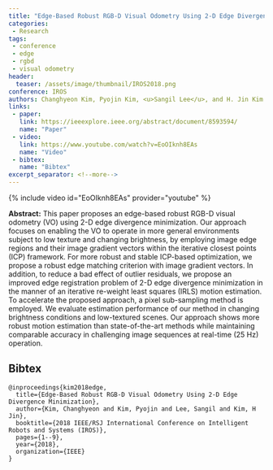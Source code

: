 ```yaml
---
title: "Edge-Based Robust RGB-D Visual Odometry Using 2-D Edge Divergence Minimization"
categories:
 - Research
tags:
 - conference
 - edge
 - rgbd
 - visual odometry
header:
  teaser: /assets/image/thumbnail/IROS2018.png
conference: IROS
authors: Changhyeon Kim, Pyojin Kim, <u>Sangil Lee</u>, and H. Jin Kim
links: 
 - paper: 
   link: https://ieeexplore.ieee.org/abstract/document/8593594/
   name: "Paper"
 - video:
   link: https://www.youtube.com/watch?v=EoOIknh8EAs
   name: "Video"
 - bibtex: 
   name: "Bibtex"
excerpt_separator: <!--more-->
---
```


{% include video id="EoOIknh8EAs" provider="youtube" %}

**Abstract:** This paper proposes an edge-based robust RGB-D visual odometry (VO) using 2-D edge divergence minimization. Our approach focuses on enabling the VO to operate in more general environments subject to low texture and changing brightness, by employing image edge regions and their image gradient vectors within the iterative closest points (ICP) framework. For more robust and stable ICP-based optimization, we propose a robust edge matching criterion with image gradient vectors. In addition, to reduce a bad effect of outlier residuals, we propose an improved edge registration problem of 2-D edge divergence minimization in the manner of an iterative re-weight least squares (IRLS) motion estimation. To accelerate the proposed approach, a pixel sub-sampling method is employed. We evaluate estimation performance of our method in changing brightness conditions and low-textured scenes. Our approach shows more robust motion estimation than state-of-the-art methods while maintaining comparable accuracy in challenging image sequences at real-time (25 Hz) operation.

<!--more-->

## Bibtex <a id="bibtex"></a>
```
@inproceedings{kim2018edge,
  title={Edge-Based Robust RGB-D Visual Odometry Using 2-D Edge Divergence Minimization},
  author={Kim, Changhyeon and Kim, Pyojin and Lee, Sangil and Kim, H Jin},
  booktitle={2018 IEEE/RSJ International Conference on Intelligent Robots and Systems (IROS)},
  pages={1--9},
  year={2018},
  organization={IEEE}
}
```
